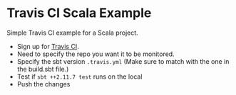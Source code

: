 # Travis CI Scala Example

Simple Travis CI example for a Scala project.

 - Sign up for [Travis CI](https://travis-ci.org/getting_started).
  - Need to specify the repo you want it to be monitored.  
 - Specify the sbt version ```.travis.yml``` (Make sure to match with the one in the  build.sbt file.)
 - Test if ```sbt ++2.11.7 test``` runs on the local 
 - Push the changes